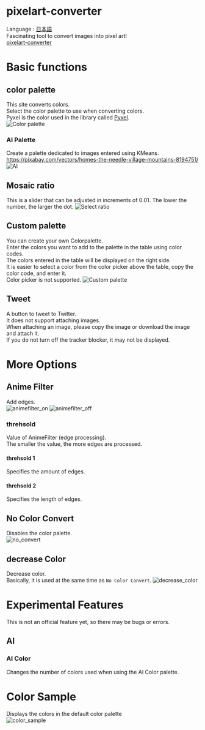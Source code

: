 # pixelart-converter
Language : [日本語](README-ja.md)  
Fascinating tool to convert images into pixel art!  
[pixelart-converter](https://pixelart.streamlit.app)

# Basic functions
## color palette
This site converts colors.  
Select the color palette to use when converting colors.  
Pyxel is the color used in the library called [Pyxel](https://github.com/kitao/pyxel).  
![Color palette](./image/palette.png)
### AI Palette
Create a palette dedicated to images entered using KMeans.  
https://pixabay.com/vectors/homes-the-needle-village-mountains-8194751/
![AI](./image/ai.jpg)

## Mosaic ratio
This is a slider that can be adjusted in increments of 0.01. The lower the number, the larger the dot.
![Select ratio](./image/ratio.png)

## Custom palette
You can create your own Colorpalette.  
Enter the colors you want to add to the palette in the table using color codes.  
The colors entered in the table will be displayed on the right side.  
It is easier to select a color from the color picker above the table, copy the color code, and enter it.  
Color picker is not supported.
![Custom palette](./image/custom.png)

## Tweet
A button to tweet to Twitter.  
It does not support attaching images.  
When attaching an image, please copy the image or download the image and attach it.  
If you do not turn off the tracker blocker, it may not be displayed.  

# More Options
## Anime Filter
Add edges.  
![animefilter_on](./image/ai.jpg)
![animefilter_off](./image/noanime.jpg)
### threhsold
Value of AnimeFilter (edge processing).  
The smaller the value, the more edges are processed.  
#### threhsold 1
Specifies the amount of edges.
#### threhsold 2
Specifies the length of edges.

## No Color Convert
Disables the color palette.  
![no_convert](./image/no_convert.jpg)


## decrease Color
Decrease color.  
Basically, it is used at the same time as ``No Color Convert``.
![decrease_color](./image/decrease.jpg)

# Experimental Features
This is not an official feature yet, so there may be bugs or errors.  
## AI
### AI Color
Changes the number of colors used when using the AI Color palette.

# Color Sample
Displays the colors in the default color palette  
![color_sample](./image/sample.png)

